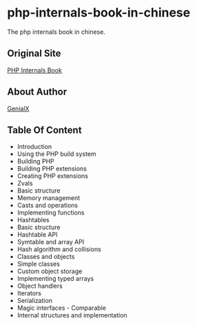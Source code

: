 # php-internals-book-in-chinese
The php internals book in chinese.

## Original Site
[PHP Internals Book](http://www.phpinternalsbook.com/index.html)

## About Author
[GenialX](http://blog.ihuxu.com/about-me)

## Table Of Content
 - Introduction
 - Using the PHP build system
  - Building PHP
  - Building PHP extensions
 - Creating PHP extensions
 - Zvals
  - Basic structure
  - Memory management
  - Casts and operations
 - Implementing functions
 - Hashtables
  - Basic structure
  - Hashtable API
  - Symtable and array API
  - Hash algorithm and collisions
 - Classes and objects
  - Simple classes
  - Custom object storage
  - Implementing typed arrays
  - Object handlers
  - Iterators
  - Serialization
  - Magic interfaces - Comparable
  - Internal structures and implementation
